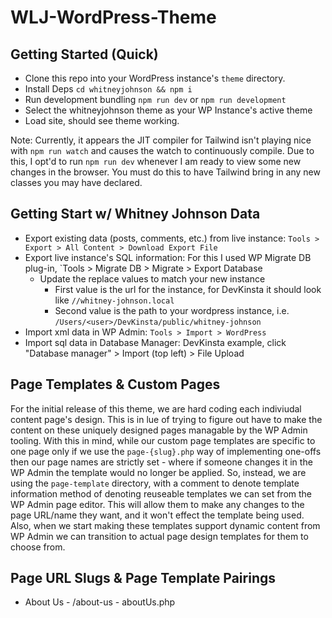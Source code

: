 # WLJ-WordPress-Theme

## Getting Started (Quick)
* Clone this repo into your WordPress instance's `theme` directory.
* Install Deps `cd whitneyjohnson && npm i`
* Run development bundling `npm run dev` or `npm run development`
* Select the whitneyjohnson theme as your WP Instance's active theme
* Load site, should see theme working.

Note: Currently, it appears the JIT compiler for Tailwind isn't playing nice with `npm run watch` and causes the watch to continuously compile. Due to this, I opt'd to run `npm run dev` whenever I am ready to view some new changes in the browser. You must do this to have Tailwind bring in any new classes you may have declared.

## Getting Start w/ Whitney Johnson Data
* Export existing data (posts, comments, etc.) from live instance: `Tools > Export > All Content > Download Export File`
* Export live instance's SQL information: For this I used WP Migrate DB plug-in, `Tools > Migrate DB > Migrate > Export Database
  * Update the replace values to match your new instance
    * First value is the url for the instance, for DevKinsta it should look like `//whitney-johnson.local`
    * Second value is the path to your wordpress instance, i.e. `/Users/<user>/DevKinsta/public/whitney-johnson`
* Import xml data in WP Admin: `Tools > Import > WordPress`
* Import sql data in Database Manager: DevKinsta example, click "Database manager" > Import (top left) > File Upload


## Page Templates & Custom Pages
For the initial release of this theme, we are hard coding each indiviudal content page's design. This is in lue of trying to figure out have to make the content on these uniquely designed pages managable by the WP Admin tooling. With this in mind, while our custom page templates are specific to one page only if we use the `page-{slug}.php` way of implementing one-offs then our page names are strictly set - where if someone changes it in the WP Admin the template would no longer be applied. So, instead, we are using the `page-template` directory, with a comment to denote template information method of denoting reuseable templates we can set from the WP Admin page editor. This will allow them to make any changes to the page URL/name they want, and it won't effect the template being used. Also, when we start making these templates support dynamic content from WP Admin we can transition to actual page design templates for them to choose from.

## Page URL Slugs & Page Template Pairings
* About Us - /about-us - aboutUs.php